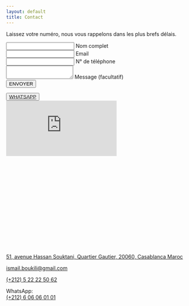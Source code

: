 ```yaml
---
layout: default
title: Contact
---
```

<main id="contact">
  <section class="container mt-4 mt-sm-5 pt-5 pb-4 pb-sm-5">
    <div class="row mt-5">
      <div class="col-lg-5 mb-lg-0 mb-4 d-flex justify-content-center" data-aos="fade-up">
        <div class="card">
          <div class="card-body">
            <p class="dark-grey-text">
              Laissez votre numéro, nous vous rappelons dans les plus brefs délais.
            </p>
            <form action="https://formspree.io/ismail.boukili@gmail.com" method="POST" class="validation">
              <input type="hidden" name="_cc" value="Fatimazahra.birzyne@bookmania.ma">
              <input type="hidden" name="_language" value="fr" />
              <input type="hidden" name="_next" value="{{site.baseurl}}/merci.php"/>
              <div class="md-form">
                <i class="fas fa-user prefix grey-text"></i>
                <input type="text" id="form-name" name="Nom" class="form-control">
                <label for="form-name">Nom complet</label>
              </div>
              <div class="md-form">
                <i class="fas fa-envelope prefix grey-text"></i>
                <input type="email" id="form-email" name="Email" class="form-control">
                <label for="form-email">Email</label>
              </div>
              <div class="md-form">
                <i class="fas fa-phone prefix grey-text"></i>
                <input type="tel" id="form-Subject" name="Téléphone" class="form-control">
                <label for="form-Subject">N° de téléphone</label>
              </div>
              <div class="md-form">
                <i class="fas fa-pencil-alt prefix grey-text"></i>
                <textarea type="text" id="form-text" name="Message" class="form-control md-textarea"></textarea>
                <label for="form-text">Message (facultatif)</label>
              </div>
              <div class="text-center">
                <button type="submit" class="btn btn-light-blue">
                  ENVOYER
                </button>
              </div>
            </form>
          </div>
        </div>
      </div>
      <div class="cta d-lg-none d-flex justify-content-center col-12 mb-5">
        <div class="wrapper">
          <button>
            <a target="_blank" href="https://wa.me/212606060101" class="text-white">
              <i class="fab fa-whatsapp"></i>
              WHATSAPP
            </a>
          </button>
        </div>
      </div>
      <div class="col-lg-7" data-aos="fade-up">
        <div id="map-container-section" class="z-depth-1-half map-container-section mb-4" style="height: 400px">
          <iframe src="https://www.google.com/maps/embed?pb=!1m18!1m12!1m3!1d3323.624520661829!2d-7.635239684719824!3d33.58909698073458!2m3!1f0!2f0!3f0!3m2!1i1024!2i768!4f13.1!3m3!1m2!1s0xda7d2935589d485%3A0x93425f8fafdf71a4!2sBookmania+-+Tutoring+Language+Center+%C3%80+Casablanca!5e0!3m2!1sen!2sth!4v1558617630216!5m2!1sen!2sth" frameborder="0"
            style="border:0" allowfullscreen></iframe>
        </div>
        <div class="row text-center">
          <div class="col-md-4">
            <i class="fas fa-map-marker-alt text-muted"></i>
            <p>
              <a target="_blank" href="https://goo.gl/maps/qExbRXBoUtz">
                51, avenue Hassan Souktani, Quartier Gautier, 20060, Casablanca Maroc
              </a>
            </p>
          </div>
          <div class="col-md-4">
            <i class="fas fa-envelope text-muted"></i>
            <p>
              <a href="mailto:ismail.boukili@gmail.com">
                ismail.boukili@gmail.com
              </a>
            </p>
          </div>
          <div class="col-md-4">
            <i class="fas fa-phone text-muted"></i>
            <p>
              <a href="tel:+212522225062">
                (+212) 5 22 22 50 62
              </a>
            </p>
            <p>
              WhatsApp:<br>
              <a target="_blank" href="https://wa.me/212606060101">
                (+212) 6 06 06 01 01
              </a>
            </p>
          </div>
        </div>
      </div>
    </div>
  </section>
</main>

